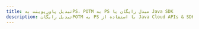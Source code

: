 ---title: تبدیل پاورپوینت بهPS، POTM به PS مبدل رایگان یا Java SDKdescription: تبدیل رایگانPOTM به PS با استفاده از Java Cloud APIs & SDK. همچنین اسناد Microsoft PowerPoint را در Cloud ایجاد، ویرایش و رندر کنید.---